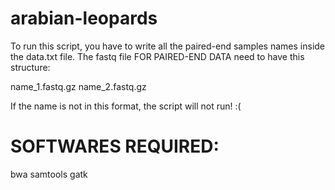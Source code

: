 # arabian-leopards
To run this script, you have to write all the paired-end samples names inside the data.txt file.
The fastq file FOR PAIRED-END DATA need to have this structure: 

name_1.fastq.gz 
name_2.fastq.gz

If the name is not in this format, the script will not run! :(

# SOFTWARES REQUIRED:
bwa
samtools
gatk

